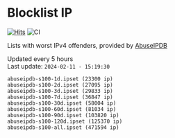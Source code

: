 # Blocklist IP

[![Hits](https://hits.seeyoufarm.com/api/count/incr/badge.svg?url=https%3A%2F%2Fgithub.com%2Fborestad%2Fblocklist-ip%2F&count_bg=%2379C83D&title_bg=%23555555&icon=&icon_color=%23E7E7E7&title=hits&edge_flat=false)](https://hits.seeyoufarm.com)  ![CI](https://img.shields.io/github/workflow/status/borestad/blocklist-ip/CI?style=flat-square)

Lists with worst IPv4 offenders, provided by [AbuseIPDB](https://www.abuseipdb.com/)

<!-- FOOTER-PLACEHOLDER -->
Updated every 5 hours<br>
Last update: `2024-02-11 - 15:19:30`
```
abuseipdb-s100-1d.ipset (23300 ip)
abuseipdb-s100-2d.ipset (27095 ip)
abuseipdb-s100-3d.ipset (29833 ip)
abuseipdb-s100-7d.ipset (36847 ip)
abuseipdb-s100-30d.ipset (58004 ip)
abuseipdb-s100-60d.ipset (81034 ip)
abuseipdb-s100-90d.ipset (103820 ip)
abuseipdb-s100-120d.ipset (125370 ip)
abuseipdb-s100-all.ipset (471594 ip)
```
